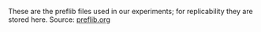 These are the preflib files used in our experiments; for replicability they are stored here. Source: [preflib.org](http://www.preflib.org/)  